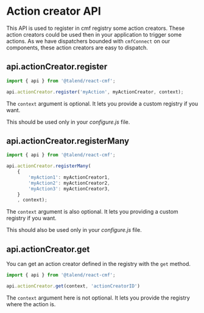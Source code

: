 Action creator API
==

This API is used to register in cmf registry some action creators.
These action creators could be used then in your application to trigger some actions.
As we have dispatchers bounded with `cmfConnect` on our components, these action creators are easy to dispatch.

api.actionCreator.register
--
```javascript
import { api } from '@talend/react-cmf';

api.actionCreator.register('myAction', myActionCreator, context);
```

The `context` argument is optional. 
It lets you provide a custom registry if you want.

This should be used only in your _configure.js_ file.

api.actionCreator.registerMany
--
```javascript
import { api } from '@talend/react-cmf';

api.actionCreator.registerMany(
    {
        'myAction1': myActionCreator1,
        'myAction2': myActionCreator2,
        'myAction3': myActionCreator3,
    }
    , context);
```

The `context` argument is also optional. 
It lets you providing a custom registry if you want.

This should also be used only in your _configure.js_ file.

api.actionCreator.get
--

You can get an action creator defined in the registry with the `get` method.

```javascript
import { api } from '@talend/react-cmf';

api.actionCreator.get(context, 'actionCreatorID')
```

The `context` argument here is not optional. 
It lets you provide the registry where the action is.